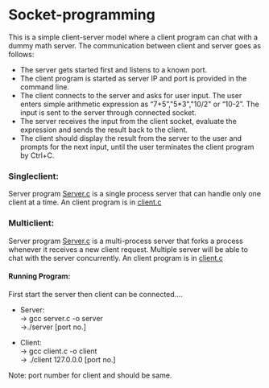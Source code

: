 # Socket-programming

This is a simple client-server model where a client program can chat with a dummy math server. The communication between client and server goes as follows:

*	The server gets started first and listens to a known port.
*	The client program is started as server IP and port is provided in the command line.
*	The client connects to the server and asks for user input. The user enters simple arithmetic expression as “7+5”,"5*3","10/2" or “10-2”. The input is sent to the server through connected socket.
*	The server receives the input from the client socket, evaluate the expression and sends the result back to the client.
*	The client should display the result from the server to the user and prompts for the next input, until the user terminates the client program by Ctrl+C.


### Singleclient:
Server program [Server.c](https://github.com/thrylos2307/Socket-programming/blob/master/singleclient/server.c) is a single process server that can handle only one client at a time. An  client program is in [client.c](https://github.com/thrylos2307/Socket-programming/blob/master/singleclient/client.c)

### Multiclient:
Server program [Server.c](https://github.com/thrylos2307/Socket-programming/blob/master/multiclient/server.c) is a multi-process server that forks a process whenever it receives a new client request. Multiple server will be able to chat with the server concurrently.  An  client program is in [client.c](https://github.com/thrylos2307/Socket-programming/blob/master/multiclient/client.c)


#### Running Program:
First start the server then client can be connected....
* Server: <br>
-> gcc server.c -o server <br>
->./server [port no.]

* Client:<br>
-> gcc client.c -o client<br>
-> ./client 127.0.0.0 [port no.]

Note: port number for client and should be same.
